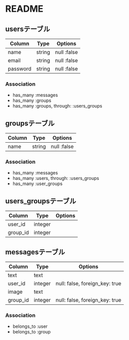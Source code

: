 # README

## usersテーブル
|Column|Type|Options|
|------|----|-------|
|name|string|null :false|
|email|string|null :false|
|password|string|null :false|
### Association
- has_many :messages
- has_many :groups
- has_many :groups, through: :users_groups

## groupsテーブル
|Column|Type|Options|
|------|----|-------|
|name|string|null :false|
### Association
- has_many :messages
- has_many :users, through: :users_groups
- has_many :user_groups

## users_groupsテーブル
|Column|Type|Options|
|------|----|-------|
|user_id|integer||
|group_id|integer||

## messagesテーブル
|Column|Type|Options|
|------|----|-------|
|text|text||
|user_id|integer|null: false, foreign_key: true|
|image|text||
|group_id|integer|null: false, foreign_key: true|
### Association
- belongs_to :user
- belongs_to :group